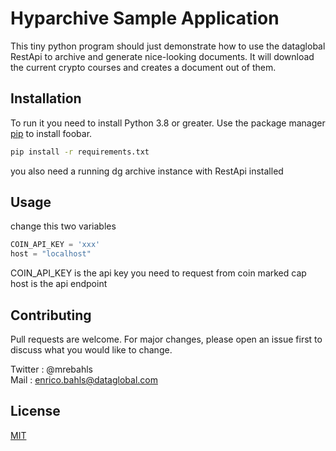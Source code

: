 # Hyparchive Sample Application 

This tiny python program should just demonstrate how to use the dataglobal RestApi to archive and generate nice-looking documents.
It will download the current crypto courses and creates a document out of them.

## Installation

To run it you need to install Python 3.8 or greater. 
Use the package manager [pip](https://pip.pypa.io/en/stable/) to install foobar.

```bash
pip install -r requirements.txt 
```

you also need a running dg archive instance with RestApi installed

## Usage

change this two variables 

```python
COIN_API_KEY = 'xxx'
host = "localhost"
```

COIN_API_KEY is the api key you need to request from coin marked cap 
host is the api endpoint

## Contributing
Pull requests are welcome. For major changes, please open an issue first to discuss what you would like to change.

Twitter :
@mrebahls 
<br>
Mail : enrico.bahls@dataglobal.com 


## License
[MIT](https://choosealicense.com/licenses/mit/)